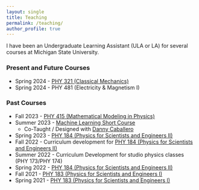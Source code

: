 ```yaml
---
layout: single
title: Teaching
permalink: /teaching/
author_profile: true
---
```



I have been an Undergraduate Learning Assistant (ULA or LA) for several courses at Michigan State University.

### Present and Future Courses
- Spring 2024 - [PHY 321 (Classical Mechanics)](https://dannycaballero.info/phy321msu/intro.html) 
- Spring 2024 - PHY 481 (Electricity & Magnetism I) 



### Past Courses

-   Fall 2023 - [PHY 415 (Mathematical Modeling in Physics)](https://dannycaballero.info/phy415fall23/content/intro.html) 
-   Summer 2023 - [Machine Learning Short Course](https://dannycaballero.info/MSU_REU_ML_course/intro.html)
    - Co-Taught / Designed with [Danny Caballero](https://dannycab.github.io)
- Spring 2023 - [PHY 184 (Physics for Scientists and
    Engineers II)](https://www.msuperl.org/wikis/pcubed/doku.php) 
- Fall 2022 - Curriculum development for [PHY 184 (Physics for Scientists and
    Engineers II)](https://www.msuperl.org/wikis/pcubed/doku.php) 
- Summer 2022 - Curriculum Development for studio physics classes (PHY 173/PHY 174)
- Spring 2022 - [PHY 184 (Physics for Scientists and
    Engineers II)](https://www.msuperl.org/wikis/pcubed/doku.php) 
- Fall 2021 - [PHY 183 (Physics for Scientists and
    Engineers I)](https://www.msuperl.org/wikis/pcubed/doku.php) 
- Spring 2021 - [PHY 183 (Physics for Scientists and
    Engineers I)](https://www.msuperl.org/wikis/pcubed/doku.php) 



